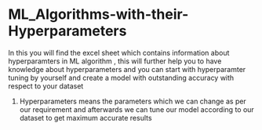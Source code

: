 # ML_Algorithms-with-their-Hyperparameters
In this you will find the excel sheet which contains information about hyperparamters in ML algorithm , this will further help you to have knowledge about hyperparameters and you can start with hyperparamter tuning by yourself and create a model with outstanding accuracy with respect to your dataset

1) Hyperparameters means the parameters which we can change as per our requirement and afterwards we can tune our model according to our dataset to get maximum accurate results
